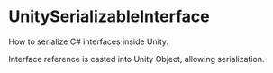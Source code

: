 # UnitySerializableInterface
How to serialize C# interfaces inside Unity.

Interface reference is casted into Unity Object, allowing serialization.
